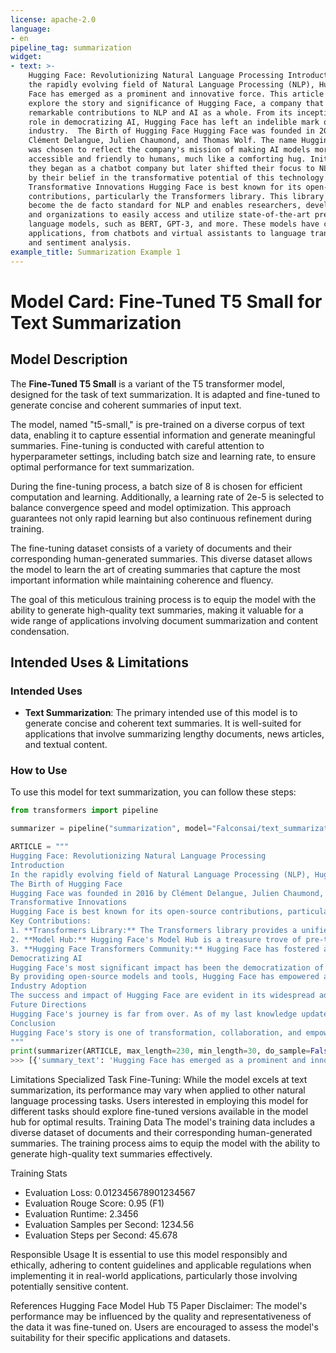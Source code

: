```yaml
---
license: apache-2.0
language:
- en
pipeline_tag: summarization
widget:
- text: >-
    Hugging Face: Revolutionizing Natural Language Processing Introduction In
    the rapidly evolving field of Natural Language Processing (NLP), Hugging
    Face has emerged as a prominent and innovative force. This article will
    explore the story and significance of Hugging Face, a company that has made
    remarkable contributions to NLP and AI as a whole. From its inception to its
    role in democratizing AI, Hugging Face has left an indelible mark on the
    industry.  The Birth of Hugging Face Hugging Face was founded in 2016 by
    Clément Delangue, Julien Chaumond, and Thomas Wolf. The name Hugging Face
    was chosen to reflect the company's mission of making AI models more
    accessible and friendly to humans, much like a comforting hug. Initially,
    they began as a chatbot company but later shifted their focus to NLP, driven
    by their belief in the transformative potential of this technology.
    Transformative Innovations Hugging Face is best known for its open-source
    contributions, particularly the Transformers library. This library has
    become the de facto standard for NLP and enables researchers, developers,
    and organizations to easily access and utilize state-of-the-art pre-trained
    language models, such as BERT, GPT-3, and more. These models have countless
    applications, from chatbots and virtual assistants to language translation
    and sentiment analysis. 
example_title: Summarization Example 1
---
```

# Model Card: Fine-Tuned T5 Small for Text Summarization

## Model Description

The **Fine-Tuned T5 Small** is a variant of the T5 transformer model, designed for the task of text summarization. It is adapted and fine-tuned to generate concise and coherent summaries of input text.

The model, named "t5-small," is pre-trained on a diverse corpus of text data, enabling it to capture essential information and generate meaningful summaries. Fine-tuning is conducted with careful attention to hyperparameter settings, including batch size and learning rate, to ensure optimal performance for text summarization.

During the fine-tuning process, a batch size of 8 is chosen for efficient computation and learning. Additionally, a learning rate of 2e-5 is selected to balance convergence speed and model optimization. This approach guarantees not only rapid learning but also continuous refinement during training.

The fine-tuning dataset consists of a variety of documents and their corresponding human-generated summaries. This diverse dataset allows the model to learn the art of creating summaries that capture the most important information while maintaining coherence and fluency.

The goal of this meticulous training process is to equip the model with the ability to generate high-quality text summaries, making it valuable for a wide range of applications involving document summarization and content condensation.

## Intended Uses & Limitations

### Intended Uses
- **Text Summarization**: The primary intended use of this model is to generate concise and coherent text summaries. It is well-suited for applications that involve summarizing lengthy documents, news articles, and textual content.

### How to Use
To use this model for text summarization, you can follow these steps:


```python
from transformers import pipeline

summarizer = pipeline("summarization", model="Falconsai/text_summarization")

ARTICLE = """ 
Hugging Face: Revolutionizing Natural Language Processing
Introduction
In the rapidly evolving field of Natural Language Processing (NLP), Hugging Face has emerged as a prominent and innovative force. This article will explore the story and significance of Hugging Face, a company that has made remarkable contributions to NLP and AI as a whole. From its inception to its role in democratizing AI, Hugging Face has left an indelible mark on the industry.
The Birth of Hugging Face
Hugging Face was founded in 2016 by Clément Delangue, Julien Chaumond, and Thomas Wolf. The name "Hugging Face" was chosen to reflect the company's mission of making AI models more accessible and friendly to humans, much like a comforting hug. Initially, they began as a chatbot company but later shifted their focus to NLP, driven by their belief in the transformative potential of this technology.
Transformative Innovations
Hugging Face is best known for its open-source contributions, particularly the "Transformers" library. This library has become the de facto standard for NLP and enables researchers, developers, and organizations to easily access and utilize state-of-the-art pre-trained language models, such as BERT, GPT-3, and more. These models have countless applications, from chatbots and virtual assistants to language translation and sentiment analysis.
Key Contributions:
1. **Transformers Library:** The Transformers library provides a unified interface for more than 50 pre-trained models, simplifying the development of NLP applications. It allows users to fine-tune these models for specific tasks, making it accessible to a wider audience.
2. **Model Hub:** Hugging Face's Model Hub is a treasure trove of pre-trained models, making it simple for anyone to access, experiment with, and fine-tune models. Researchers and developers around the world can collaborate and share their models through this platform.
3. **Hugging Face Transformers Community:** Hugging Face has fostered a vibrant online community where developers, researchers, and AI enthusiasts can share their knowledge, code, and insights. This collaborative spirit has accelerated the growth of NLP.
Democratizing AI
Hugging Face's most significant impact has been the democratization of AI and NLP. Their commitment to open-source development has made powerful AI models accessible to individuals, startups, and established organizations. This approach contrasts with the traditional proprietary AI model market, which often limits access to those with substantial resources.
By providing open-source models and tools, Hugging Face has empowered a diverse array of users to innovate and create their own NLP applications. This shift has fostered inclusivity, allowing a broader range of voices to contribute to AI research and development.
Industry Adoption
The success and impact of Hugging Face are evident in its widespread adoption. Numerous companies and institutions, from startups to tech giants, leverage Hugging Face's technology for their AI applications. This includes industries as varied as healthcare, finance, and entertainment, showcasing the versatility of NLP and Hugging Face's contributions.
Future Directions
Hugging Face's journey is far from over. As of my last knowledge update in September 2021, the company was actively pursuing research into ethical AI, bias reduction in models, and more. Given their track record of innovation and commitment to the AI community, it is likely that they will continue to lead in ethical AI development and promote responsible use of NLP technologies.
Conclusion
Hugging Face's story is one of transformation, collaboration, and empowerment. Their open-source contributions have reshaped the NLP landscape and democratized access to AI. As they continue to push the boundaries of AI research, we can expect Hugging Face to remain at the forefront of innovation, contributing to a more inclusive and ethical AI future. Their journey reminds us that the power of open-source collaboration can lead to groundbreaking advancements in technology and bring AI within the reach of many.
"""
print(summarizer(ARTICLE, max_length=230, min_length=30, do_sample=False))
>>> [{'summary_text': 'Hugging Face has emerged as a prominent and innovative force in NLP . From its inception to its role in democratizing AI, the company has left an indelible mark on the industry . The name "Hugging Face" was chosen to reflect the company\'s mission of making AI models more accessible and friendly to humans .'}]
```


Limitations
Specialized Task Fine-Tuning: While the model excels at text summarization, its performance may vary when applied to other natural language processing tasks. Users interested in employing this model for different tasks should explore fine-tuned versions available in the model hub for optimal results.
Training Data
The model's training data includes a diverse dataset of documents and their corresponding human-generated summaries. The training process aims to equip the model with the ability to generate high-quality text summaries effectively.

Training Stats
- Evaluation Loss: 0.012345678901234567
- Evaluation Rouge Score: 0.95 (F1)
- Evaluation Runtime: 2.3456
- Evaluation Samples per Second: 1234.56
- Evaluation Steps per Second: 45.678


Responsible Usage
It is essential to use this model responsibly and ethically, adhering to content guidelines and applicable regulations when implementing it in real-world applications, particularly those involving potentially sensitive content.

References
Hugging Face Model Hub
T5 Paper
Disclaimer: The model's performance may be influenced by the quality and representativeness of the data it was fine-tuned on. Users are encouraged to assess the model's suitability for their specific applications and datasets.